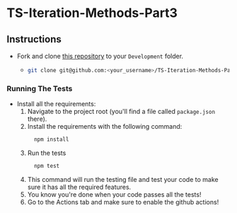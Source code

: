 # TS-Iteration-Methods-Part3

## Instructions

- Fork and clone [this repository](https://github.com/JoinCODED/TS-Iteration-Methods-Part3) to your `Development` folder.
  - ```bash
    git clone git@github.com:<your_username>/TS-Iteration-Methods-Part3.git
    ```

### Running The Tests

- Install all the requirements:
  1.  Navigate to the project root (you'll find a file called `package.json` there).
  2.  Install the requirements with the following command:
      ```bash
        npm install
      ```
  3.  Run the tests
      ```bash
        npm test
      ```
  4.  This command will run the testing file and test your code to make sure it has all the required features.
  5.  You know you're done when your code passes all the tests!
  6.  Go to the Actions tab and make sure to enable the github actions!
